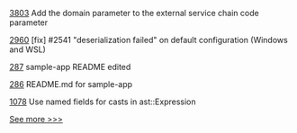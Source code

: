 
[3803](https://github.com/hyperledger/fabric/pull/3803) Add the domain parameter to the external service chain code parameter

[2960](https://github.com/hyperledger/iroha/pull/2960) [fix] #2541 "deserialization failed" on default configuration (Windows and WSL)

[287](https://github.com/hyperledger/iroha-java/pull/287) sample-app README edited

[286](https://github.com/hyperledger/iroha-java/pull/286) README.md for sample-app

[1078](https://github.com/hyperledger/solang/pull/1078) Use named fields for casts in ast::Expression


[See more >>>](https://start-here.hyperledger.org/pull-requests)
